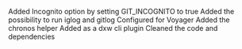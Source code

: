 Added Incognito option by setting GIT_INCOGNITO to true
Added the possibility to run iglog and gitlog
Configured for Voyager
Added the chronos helper
Added as a dxw cli plugin
Cleaned the code and dependencies